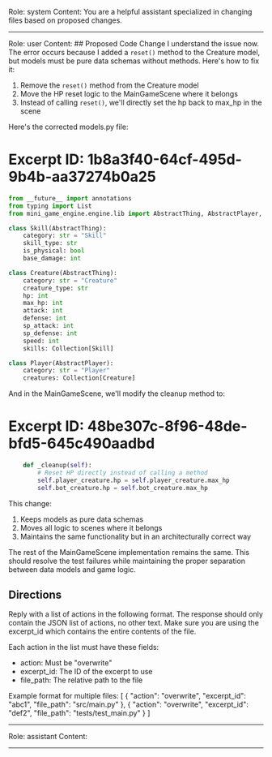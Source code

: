 Role: system
Content: You are a helpful assistant specialized in changing files based on proposed changes.
__________________
Role: user
Content: ## Proposed Code Change
I understand the issue now. The error occurs because I added a `reset()` method to the Creature model, but models must be pure data schemas without methods. Here's how to fix it:

1. Remove the `reset()` method from the Creature model
2. Move the HP reset logic to the MainGameScene where it belongs
3. Instead of calling `reset()`, we'll directly set the hp back to max_hp in the scene

Here's the corrected models.py file:

# Excerpt ID: 1b8a3f40-64cf-495d-9b4b-aa37274b0a25
```python main_game/models.py
from __future__ import annotations
from typing import List
from mini_game_engine.engine.lib import AbstractThing, AbstractPlayer, Collection

class Skill(AbstractThing):
    category: str = "Skill"
    skill_type: str
    is_physical: bool 
    base_damage: int

class Creature(AbstractThing):
    category: str = "Creature"
    creature_type: str
    hp: int
    max_hp: int
    attack: int
    defense: int
    sp_attack: int
    sp_defense: int
    speed: int
    skills: Collection[Skill]

class Player(AbstractPlayer):
    category: str = "Player"
    creatures: Collection[Creature]
```

And in the MainGameScene, we'll modify the cleanup method to:

# Excerpt ID: 48be307c-8f96-48de-bfd5-645c490aadbd
```python main_game/scenes/main_game_scene.py
    def _cleanup(self):
        # Reset HP directly instead of calling a method
        self.player_creature.hp = self.player_creature.max_hp
        self.bot_creature.hp = self.bot_creature.max_hp
```

This change:
1. Keeps models as pure data schemas
2. Moves all logic to scenes where it belongs
3. Maintains the same functionality but in an architecturally correct way

The rest of the MainGameScene implementation remains the same. This should resolve the test failures while maintaining the proper separation between data models and game logic.

## Directions
Reply with a list of actions in the following format. The response should only contain the JSON list of actions, no other text.
Make sure you are using the excerpt_id which contains the entire contents of the file.

Each action in the list must have these fields:
- action: Must be "overwrite"
- excerpt_id: The ID of the excerpt to use
- file_path: The relative path to the file

Example format for multiple files:
[
    {
        "action": "overwrite",
        "excerpt_id": "abc1",
        "file_path": "src/main.py"
    },
    {
        "action": "overwrite",
        "excerpt_id": "def2",
        "file_path": "tests/test_main.py"
    }
]
__________________
Role: assistant
Content: 
__________________
